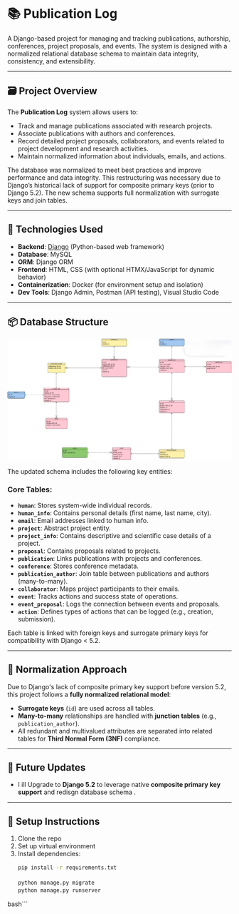 # 📚 Publication Log

A Django-based project for managing and tracking publications, authorship, conferences, project proposals, and events. The system is designed with a normalized relational database schema to maintain data integrity, consistency, and extensibility.

---

## 🗃️ Project Overview

The **Publication Log** system allows users to:

- Track and manage publications associated with research projects.
- Associate publications with authors and conferences.
- Record detailed project proposals, collaborators, and events related to project development and research activities.
- Maintain normalized information about individuals, emails, and actions.

The database was normalized to meet best practices and improve performance and data integrity. This restructuring was necessary due to Django’s historical lack of support for composite primary keys (prior to Django 5.2). The new schema supports full normalization with surrogate keys and join tables.

---

## 🧰 Technologies Used

- **Backend**: [Django](https://www.djangoproject.com/) (Python-based web framework)
- **Database**: MySQL
- **ORM**: Django ORM
- **Frontend**: HTML, CSS (with optional HTMX/JavaScript for dynamic behavior)
- **Containerization**: Docker (for environment setup and isolation)
- **Dev Tools**: Django Admin, Postman (API testing), Visual Studio Code

---

## 📦 Database Structure
![ERD Diagram](schema.jpg)

The updated schema includes the following key entities:

### Core Tables:
- **`human`**: Stores system-wide individual records.
- **`human_info`**: Contains personal details (first name, last name, city).
- **`email`**: Email addresses linked to human info.
- **`project`**: Abstract project entity.
- **`project_info`**: Contains descriptive and scientific case details of a project.
- **`proposal`**: Contains proposals related to projects.
- **`publication`**: Links publications with projects and conferences.
- **`conference`**: Stores conference metadata.
- **`publication_author`**: Join table between publications and authors (many-to-many).
- **`collaborator`**: Maps project participants to their emails.
- **`event`**: Tracks actions and success state of operations.
- **`event_proposal`**: Logs the connection between events and proposals.
- **`action`**: Defines types of actions that can be logged (e.g., creation, submission).

Each table is linked with foreign keys and surrogate primary keys for compatibility with Django < 5.2.

---

## 🧠 Normalization Approach

Due to Django's lack of composite primary key support before version 5.2, this project follows a **fully normalized relational model**:

- **Surrogate keys** (`id`) are used across all tables.
- **Many-to-many** relationships are handled with **junction tables** (e.g., `publication_author`).
- All redundant and multivalued attributes are separated into related tables for **Third Normal Form (3NF)** compliance.

---

## 🔮 Future Updates

- I ill Upgrade to **Django 5.2** to leverage native **composite primary key support** and redisgn database schema .
---

## 📌 Setup Instructions

1. Clone the repo
2. Set up virtual environment
3. Install dependencies:
   ```bash
   pip install -r requirements.txt

   python manage.py migrate
   python manage.py runserver
  bash```

